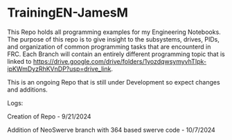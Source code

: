 # TrainingEN-JamesM

This Repo holds all programming examples for my Engineering Notebooks. The purpose of this repo is to give insight to the subsystems, drives, PIDs, and organization of common programming tasks that are encounterd in FRC. Each Branch will contain an entirely different programming topic that is linked to https://drive.google.com/drive/folders/1yozdqwsymyvhTIpk-ipKWmDyzRhKVnDP?usp=drive_link.

This is an ongoing Repo that is still under Development so expect changes and additions.

Logs:

Creation of Repo - 9/21/2024

Addition of NeoSwerve branch with 364 based swerve code - 10/7/2024
